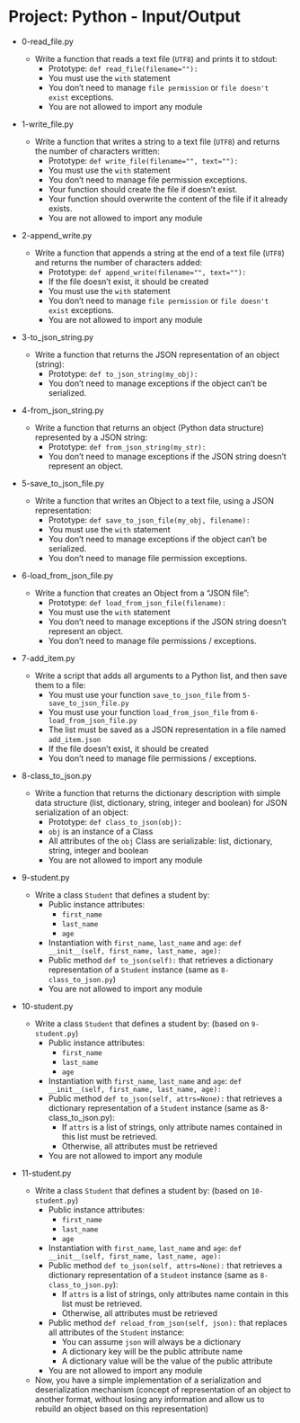 # Project: Python - Input/Output

*   0-read_file.py
    - Write a function that reads a text file (`UTF8`) and prints it to stdout:
      - Prototype: `def read_file(filename=""):`
      - You must use the `with` statement
      - You don’t need to manage `file permission` or `file doesn't exist` exceptions.
      - You are not allowed to import any module

*   1-write_file.py
    - Write a function that writes a string to a text file (`UTF8`) and returns the number of characters written:
      - Prototype: `def write_file(filename="", text=""):`
      - You must use the `with` statement
      - You don’t need to manage file permission exceptions.
      - Your function should create the file if doesn’t exist.
      - Your function should overwrite the content of the file if it already exists.
      - You are not allowed to import any module

*   2-append_write.py
    - Write a function that appends a string at the end of a text file (`UTF8`) and returns the number of characters added:
      - Prototype: `def append_write(filename="", text=""):`
      - If the file doesn’t exist, it should be created
      - You must use the `with` statement
      - You don’t need to manage `file permission` or `file doesn't exist` exceptions.
      - You are not allowed to import any module

*   3-to_json_string.py
    - Write a function that returns the JSON representation of an object (string):
      - Prototype: `def to_json_string(my_obj):`
      - You don’t need to manage exceptions if the object can’t be serialized.

*   4-from_json_string.py
    - Write a function that returns an object (Python data structure) represented by a JSON string:
      - Prototype: `def from_json_string(my_str):`
      - You don’t need to manage exceptions if the JSON string doesn’t represent an object.

*   5-save_to_json_file.py
    - Write a function that writes an Object to a text file, using a JSON representation:
      - Prototype: `def save_to_json_file(my_obj, filename):`
      - You must use the `with` statement
      - You don’t need to manage exceptions if the object can’t be serialized.
      - You don’t need to manage file permission exceptions.

*   6-load_from_json_file.py
    - Write a function that creates an Object from a “JSON file”:
      - Prototype: `def load_from_json_file(filename):`
      - You must use the `with` statement
      - You don’t need to manage exceptions if the JSON string doesn’t represent an object.
      - You don’t need to manage file permissions / exceptions.

*   7-add_item.py
    - Write a script that adds all arguments to a Python list, and then save them to a file:
      - You must use your function `save_to_json_file` from `5-save_to_json_file.py`
      - You must use your function `load_from_json_file` from `6-load_from_json_file.py`
      - The list must be saved as a JSON representation in a file named `add_item.json`
      - If the file doesn’t exist, it should be created
      - You don’t need to manage file permissions / exceptions.

*   8-class_to_json.py
    - Write a function that returns the dictionary description with simple data structure (list, dictionary, string, integer and boolean) for JSON serialization of an object:
      - Prototype: `def class_to_json(obj):`
      - `obj` is an instance of a Class
      - All attributes of the `obj` Class are serializable: list, dictionary, string, integer and boolean
      - You are not allowed to import any module

*   9-student.py
    - Write a class `Student` that defines a student by:
      - Public instance attributes:
        - `first_name`
        - `last_name`
        - `age`
      - Instantiation with `first_name`, `last_name` and `age`: `def __init__(self, first_name, last_name, age):`
      - Public method `def to_json(self):` that retrieves a dictionary representation of a `Student` instance (same as `8-class_to_json.py`)
      - You are not allowed to import any module

*   10-student.py
    - Write a class `Student` that defines a student by: (based on `9-student.py`)
      - Public instance attributes:
        - `first_name`
        - `last_name`
        - `age`
      - Instantiation with `first_name`, `last_name` and `age`: `def __init__(self, first_name, last_name, age):`
      - Public method `def to_json(self, attrs=None):` that retrieves a dictionary representation of a `Student` instance (same as 8-class_to_json.py):
        - If `attrs` is a list of strings, only attribute names contained in this list must be retrieved.
        - Otherwise, all attributes must be retrieved
      - You are not allowed to import any module

*   11-student.py
    - Write a class `Student` that defines a student by: (based on `10-student.py`)
      - Public instance attributes:
        - `first_name`
        - `last_name`
        - `age`
      - Instantiation with `first_name`, `last_name` and `age`: `def __init__(self, first_name, last_name, age):`
      - Public method `def to_json(self, attrs=None):` that retrieves a dictionary representation of a `Student` instance (same as `8-class_to_json.py`):
        - If `attrs` is a list of strings, only attributes name contain in this list must be retrieved.
        - Otherwise, all attributes must be retrieved
      - Public method `def reload_from_json(self, json):` that replaces all attributes of the `Student` instance:
        - You can assume `json` will always be a dictionary
        - A dictionary key will be the public attribute name
        - A dictionary value will be the value of the public attribute
      - You are not allowed to import any module
    - Now, you have a simple implementation of a serialization and deserialization mechanism (concept of representation of an object to another format, without losing any information and allow us to rebuild an object based on this representation)
